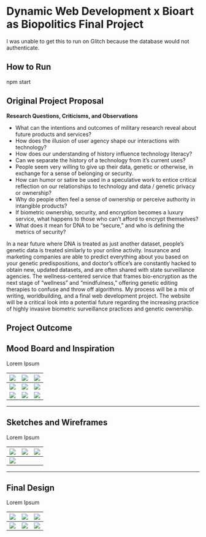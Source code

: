 # Dynamic Web Development x Bioart as Biopolitics Final Project

I was unable to get this to run on Glitch because the database would not authenticate.

## How to Run
npm start

## Original Project Proposal

**Research Questions, Criticisms, and Observations**
- What can the intentions and outcomes of military research reveal about future products and services?
- How does the illusion of user agency shape our interactions with technology?
- How does our understanding of history influence technology literacy?
- Can we separate the history of a technology from it’s current uses?
- People seem very willing to give up their data, genetic or otherwise, in exchange for a sense of belonging or security.
- How can humor or satire be used in a speculative work to entice critical reflection on our relationships to technology and data / genetic privacy or ownership?
- Why do people often feel a sense of ownership or perceive authority in intangible products?
- If biometric ownership, security, and encryption becomes a luxury service, what happens to those who can’t afford to encrypt themselves?
- What does it mean for DNA to be “secure,” and who is defining the metrics of security?

In a near future where DNA is treated as just another dataset, people’s genetic data is treated similarly to your online activity. Insurance and marketing companies are able to predict everything about you based on your genetic predispositions, and doctor’s office’s are constantly hacked to obtain new, updated datasets, and are often shared with state surveillance agencies. The wellness-centered service that frames bio-encryption as the next stage of “wellness” and “mindfulness,” offering genetic editing therapies to confuse and throw off algorithms. My process will be a mix of writing, worldbuilding, and a final web development project. The website will be a critical look into a potential future regarding the increasing practice of highly invasive biometric surveillance practices and genetic ownership.

## Project Outcome

## Mood Board and Inspiration

Lorem Ipsum

| ![](process_moodboard_01.png) | ![](process_moodboard_02.png) | ![](process_moodboard_03.png) |
|------------------------------|------------------------------|------------------------------|
| ![](process_moodboard_04.png) | ![](process_moodboard_05.png) | ![](process_moodboard_06.png) |
| ![](process_moodboard_07.png) | ![](process_moodboard_08.png) | ![](process_moodboard_09.webp) |

---

## Sketches and Wireframes

Lorem Ipsum

| ![](process_sketch.png) | ![](process_wirefreame_01.png) | ![](process_wirefreame_02.png) |
|-------------------------|-------------------------------|-------------------------------|
| ![](process_wirefreame_03.png) |  |  |

---

## Final Design

Lorem Ipsum

| ![](process_moodboard01.png) | ![](process_moodboard01.png) | ![](process_moodboard01.png) |
|------------------------------|------------------------------|------------------------------|
| ![](process_moodboard01.png) | ![](process_moodboard01.png) | ![](process_moodboard01.png) |

